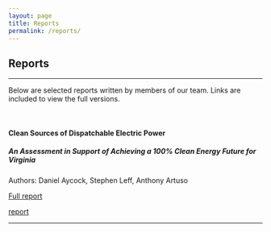 ```yaml
---
layout: page
title: Reports
permalink: /reports/
---
```

## Reports
***

Below are selected reports written by members of our team. Links are included to view the full versions.

<br/>

#### __Clean Sources of Dispatchable Electric Power__
##### *An Assessment in Support of Achieving a 100% Clean Energy Future for Virginia*

Authors: Daniel Aycock, Stephen Leff, Anthony Artuso

[Full report](/cleanenergyva.github.io/reports/CleanDispatchablePowerforVA.pdf)

[report](/cleanenergyva.github.io/cleanpowerreport/)

***
